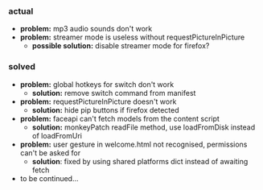 ### actual
* **problem:** mp3 audio sounds don't work
* **problem:** streamer mode is useless without requestPictureInPicture
    * **possible solution:** disable streamer mode for firefox?
### solved
* **problem:** global hotkeys for switch don't work
  * **solution:** remove switch command from manifest
* **problem:** requestPictureInPicture doesn't work
  * **solution:** hide pip buttons if firefox detected
* **problem:** faceapi can't fetch models from the content script
  * **solution:** monkeyPatch readFile method, use loadFromDisk instead of loadFromUri
* **problem:** user gesture in welcome.html not recognised, permissions can't be asked for
  * **solution**: fixed by using shared platforms dict instead of awaiting fetch
* to be continued...